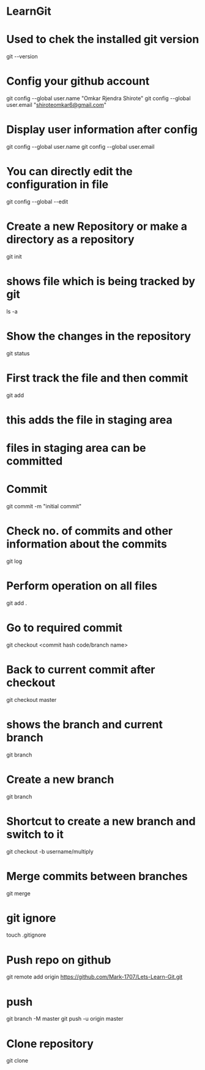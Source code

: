 # LearnGit


# Used to chek the installed git version
git --version

# Config your github account
git config --global user.name "Omkar Rjendra Shirote"
git config --global user.email "shiroteomkar6@gmail.com"

# Display user information after config
git config --global user.name
git config --global user.email

# You can directly edit the configuration in file
git config --global --edit 

# Create a new Repository or make a directory as a repository
git init

# shows file which is being tracked by git
ls -a

# Show the changes in the repository
git status

# First track the file and then commit
git add <filename>
# this adds the file in staging area
# files in staging area can be committed

# Commit
git commit -m "initial commit"

# Check no. of commits and other information about the commits
git log

# Perform operation on all files
git add .

# Go to required commit
git checkout <commit hash code/branch name>

# Back to current commit after checkout
git checkout master

# shows the branch and current branch
git branch

# Create a new branch
git branch <branch name>

# Shortcut to create a new branch and switch to it
git checkout -b username/multiply

# Merge commits between branches
git merge <changed branch>

# git ignore
touch .gitignore

# Push repo on github
git remote add origin https://github.com/Mark-1707/Lets-Learn-Git.git

# push
git branch -M master
git push -u origin master

# Clone repository
git clone <Link>
